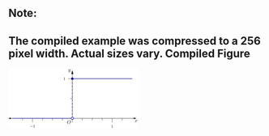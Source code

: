 Note:
-----
The compiled example was compressed to a 256
pixel width. Actual sizes vary.
Compiled Figure
---------------
![Example](Heaviside.png)
